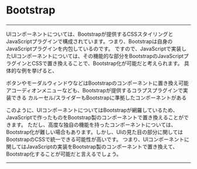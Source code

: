 ###
# Bootstrap
###

---

UIコンポーネントについては、Bootstrapが提供するCSSスタイリングとJavaScriptプラグインで構成されています。つまり、Bootstrapは自身のJavaScriptプラグインを内包しているのです。
ですので、JavaScriptで実装したUIコンポーネントについては、その機能的な部分をBootstrapのJavaScriptプラグインとCSSで置き換えることで、Bootstrap化が可能だと考えられます。
具体的な例を挙げると、

ボタンやモーダルウィンドウなどはBootstrapのコンポーネントに置き換え可能
アコーディオンメニューなども、Bootstrapが提供するコラプスプラグインで実装できる
カルーセル/スライダーもBootstrapに準拠したコンポーネントがある

このように、UIコンポーネントについてはBootstrapが網羅しているため、JavaScriptで作ったものをBootstrap製のコンポーネントで置き換えることができます。
ただし、高度な独自の機能を持ったコンポーネントについては、Bootstrap化が難しい場合もあります。しかし、UIの見た目の部分に関してはBootstrapのCSSで統一できる可能性が高いです。
つまり、UIコンポーネントに関してはJavaScriptの実装をBootstrap製のコンポーネントで置き換えて、Bootstrap化することが可能だと言えるでしょう。

---
